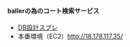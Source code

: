 #### ballerの為のコート検索サービス
- [DB設計スプレ](https://docs.google.com/spreadsheets/d/1-niPR9CcBtcscQXIYjM_15D_7vmLTl4YqHqV_Fk9WVA/edit#gid=0)
- 本番環境（EC2）http://18.178.117.35/
